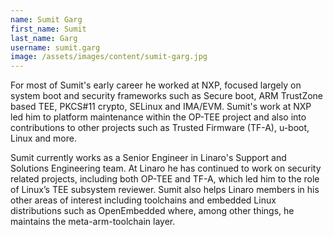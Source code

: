 ```yaml
---
name: Sumit Garg
first_name: Sumit
last_name: Garg
username: sumit.garg
image: /assets/images/content/sumit-garg.jpg
---
```

For most of Sumit's early career he worked at NXP, focused largely on system boot and security frameworks such as Secure boot, ARM TrustZone based TEE, PKCS#11 crypto, SELinux and IMA/EVM. Sumit's work at NXP
led him to platform maintenance within the OP-TEE project and also into contributions to other projects such as Trusted Firmware (TF-A), u-boot, Linux and more.

Sumit currently works as a Senior Engineer in Linaro's Support and Solutions Engineering team. At Linaro he has continued to work on security related projects, including both OP-TEE and TF-A, which led him to the role of Linux’s TEE subsystem reviewer. Sumit also helps Linaro members in his other areas of interest including
toolchains and embedded Linux distributions such as OpenEmbedded where, among other things, he maintains the meta-arm-toolchain layer.